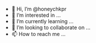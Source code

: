 - 👋 Hi, I’m @honeychkpr
- 👀 I’m interested in ...
- 🌱 I’m currently learning ...
- 💞️ I’m looking to collaborate on ...
- 📫 How to reach me ...

<!---
honeychkpr/honeychkpr is a ✨ special ✨ repository because its `README.md` (this file) appears on your GitHub profile.
You can click the Preview link to take a look at your changes.
--->
